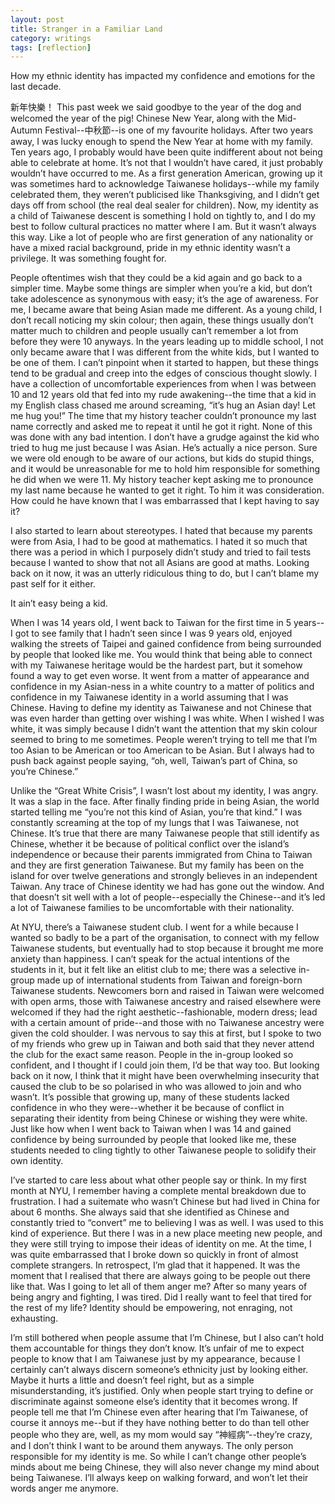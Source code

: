 ```yaml
---
layout: post
title: Stranger in a Familiar Land
category: writings
tags: [reflection]
---
```

How my ethnic identity has impacted my confidence and emotions for the last decade.


新年快樂！ This past week we said goodbye to the year of the dog and welcomed the year of the pig! Chinese New Year, along with the Mid-Autumn Festival--中秋節--is one of my favourite holidays. After two years away, I was lucky enough to spend the New Year at home with my family. Ten years ago, I probably would have been quite indifferent about not being able to celebrate at home. It’s not that I wouldn’t have cared, it just probably wouldn’t have occurred to me. As a first generation American, growing up it was sometimes hard to acknowledge Taiwanese holidays--while my family celebrated them, they weren’t publicised like Thanksgiving, and I didn’t get days off from school (the real deal sealer for children). Now, my identity as a child of Taiwanese descent is something I hold on tightly to, and I do my best to follow cultural practices no matter where I am. But it wasn’t always this way. Like a lot of people who are first generation of any nationality or have a mixed racial background, pride in my ethnic identity wasn’t a privilege. It was something fought for.  

People oftentimes wish that they could be a kid again and go back to a simpler time. Maybe some things are simpler when you’re a kid, but don’t take adolescence as synonymous with easy; it’s the age of awareness. For me, I became aware that being Asian made me different. As a young child, I don’t recall noticing my skin colour; then again, these things usually don’t matter much to children and people usually can’t remember a lot from before they were 10 anyways. In the years leading up to middle school, I not only became aware that I was different from the white kids, but I wanted to be one of them. I can’t pinpoint when it started to happen, but these things tend to be gradual and creep into the edges of conscious thought slowly. I have a collection of uncomfortable experiences from when I was between 10 and 12 years old that fed into my rude awakening--the time that a kid in my English class chased me around screaming, “it’s hug an Asian day! Let me hug you!” The time that my history teacher couldn’t pronounce my last name correctly and asked me to repeat it until he got it right. None of this was done with any bad intention. I don’t have a grudge against the kid who tried to hug me just because I was Asian. He’s actually a nice person. Sure we were old enough to be aware of our actions, but kids do stupid things, and it would be unreasonable for me to hold him responsible for something he did when we were 11. My history teacher kept asking me to pronounce my last name because he wanted to get it right. To him it was consideration. How could he have known that I was embarrassed that I kept having to say it? 

I also started to learn about stereotypes. I hated that because my parents were from Asia, I had to be good at mathematics. I hated it so much that there was a period in which I purposely didn’t study and tried to fail tests because I wanted to show that not all Asians are good at maths. Looking back on it now, it was an utterly ridiculous thing to do, but I can’t blame my past self for it either. 

It ain’t easy being a kid. 

When I was 14 years old, I went back to Taiwan for the first time in 5 years--I got to see family that I hadn’t seen since I was 9 years old, enjoyed walking the streets of Taipei and gained confidence from being surrounded by people that looked like me. You would think that being able to connect with my Taiwanese heritage would be the hardest part, but it somehow found a way to get even worse. It went from a matter of appearance and confidence in my Asian-ness in a white country to a matter of politics and confidence in my Taiwanese identity in a world assuming that I was Chinese. Having to define my identity as Taiwanese and not Chinese that was even harder than getting over wishing I was white. When I wished I was white, it was simply because I didn’t want the attention that my skin colour seemed to bring to me sometimes. People weren’t trying to tell me that I’m too Asian to be American or too American to be Asian. But I always had to push back against people saying, “oh, well, Taiwan’s part of China, so you’re Chinese.”

Unlike the “Great White Crisis”, I wasn’t lost about my identity, I was angry. It was a slap in the face. After finally finding pride in being Asian, the world started telling me “you’re not this kind of Asian, you’re that kind.” I was constantly screaming at the top of my lungs that I was Taiwanese, not Chinese. It’s true that there are many Taiwanese people that still identify as Chinese, whether it be because of political conflict over the island’s independence or because their parents immigrated from China to Taiwan and they are first generation Taiwanese. But my family has been on the island for over twelve generations and strongly believes in an independent Taiwan. Any trace of Chinese identity we had has gone out the window. And that doesn’t sit well with a lot of people--especially the Chinese--and it’s led a lot of Taiwanese families to be uncomfortable with their nationality. 

At NYU, there’s a Taiwanese student club. I went for a while because I wanted so badly to be a part of the organisation, to connect with my fellow Taiwanese students, but eventually had to stop because it brought me more anxiety than happiness. I can’t speak for the actual intentions of the students in it, but it felt like an elitist club to me; there was a selective in-group made up of international students from Taiwan and foreign-born Taiwanese students. Newcomers born and raised in Taiwan were welcomed with open arms, those with Taiwanese ancestry and raised elsewhere were welcomed if they had the right aesthetic--fashionable, modern dress; lead with a certain amount of pride--and those with no Taiwanese ancestry were given the cold shoulder. I was nervous to say this at first, but I spoke to two of my friends who grew up in Taiwan and both said that they never attend the club for the exact same reason. People in the in-group looked so confident, and I thought if I could join them, I’d be that way too. But looking back on it now, I think that it might have been overwhelming insecurity that caused the club to be so polarised in who was allowed to join and who wasn’t. It’s possible that growing up, many of these students lacked confidence in who they were--whether it be because of conflict in separating their identity from being Chinese or wishing they were white. Just like how when I went back to Taiwan when I was 14 and gained confidence by being surrounded by people that looked like me, these students needed to cling tightly to other Taiwanese people to solidify their own identity.

I’ve started to care less about what other people say or think. In my first month at NYU, I remember having a complete mental breakdown due to frustration. I had a suitemate who wasn’t Chinese but had lived in China for about 6 months. She always said that she identified as Chinese and constantly tried to “convert” me to believing I was as well. I was used to this kind of experience. But there I was in a new place meeting new people, and they were still trying to impose their ideas of identity on me. At the time, I was quite embarrassed that I broke down so quickly in front of almost complete strangers. In retrospect, I’m glad that it happened. It was the moment that I realised that there are always going to be people out there like that. Was I going to let all of them anger me? After so many years of being angry and fighting, I was tired. Did I really want to feel that tired for the rest of my life? Identity should be empowering, not enraging, not exhausting. 

I’m still bothered when people assume that I’m Chinese, but I also can’t hold them accountable for things they don’t know. It’s unfair of me to expect people to know that I am Taiwanese just by my appearance, because I certainly can’t always discern someone’s ethnicity just by looking either. Maybe it hurts a little and doesn’t feel right, but as a simple misunderstanding, it’s justified. Only when people start trying to define or discriminate against someone else’s identity that it becomes wrong. If people tell me that I’m Chinese even after hearing that I’m Taiwanese, of course it annoys me--but if they have nothing better to do than tell other people who they are, well, as my mom would say “神經病”--they’re crazy, and I don’t think I want to be around them anyways. The only person responsible for my identity is me. So while I can’t change other people’s minds about me being Chinese, they will also never change my mind about being Taiwanese. I’ll always keep on walking forward, and won’t let their words anger me anymore. 